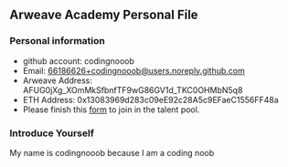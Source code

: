 ## Arweave Academy Personal File

### Personal information

- github account: codingnooob
- Email: 66186626+codingnooob@users.noreply.github.com
- Arweave Address: AFUG0jXg_XOmMkSfbnfTF9wG86GV1d_TKC0OHMbN5q8
- ETH Address: 0x13083969d283c09eE92c28A5c9EFaeC1556FF48a
- Please finish this [form](https://docs.google.com/forms/d/e/1FAIpQLSfWA5fIIcBgmRppm3jNz5vmf9Mai_QMVil-2pO4r7YKn_Zhtw/viewform?usp=sf_link) to join in the talent pool.

### Introduce Yourself
My name is codingnooob because I am a coding noob
